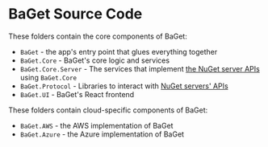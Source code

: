 # BaGet Source Code

These folders contain the core components of BaGet:

* `BaGet` - the app's entry point that glues everything together
* `BaGet.Core` - BaGet's core logic and services
* `BaGet.Core.Server` - The services that implement [the NuGet server APIs](https://docs.microsoft.com/en-us/nuget/api/overview) using `BaGet.Core`
* `BaGet.Protocol` - Libraries to interact with [NuGet servers' APIs](https://docs.microsoft.com/en-us/nuget/api/overview)
* `BaGet.UI` - BaGet's React frontend

These folders contain cloud-specific components of BaGet:

* `BaGet.AWS` - the AWS implementation of BaGet
* `BaGet.Azure` - the Azure implementation of BaGet
